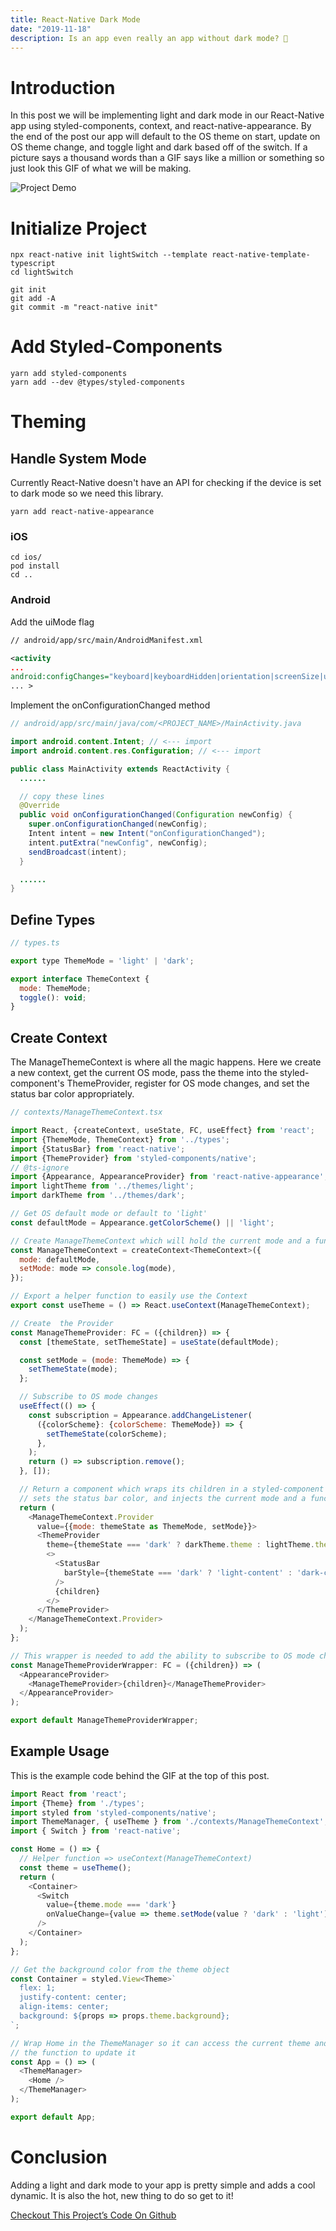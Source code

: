 ```yaml
---
title: React-Native Dark Mode
date: "2019-11-18"
description: Is an app even really an app without dark mode? 🤔
---
```


# Introduction
In this post we will be implementing light and dark mode in our React-Native app using styled-components, context, and react-native-appearance. By the end of the post our app will default to the OS theme on start, update on OS theme change, and toggle light and dark based off of the switch. If a picture says a thousand words than a GIF says like a million or something so just look this GIF of what we will be making.

![Project Demo](demo.gif "Project Demo")

# Initialize Project
```shell
npx react-native init lightSwitch --template react-native-template-typescript
cd lightSwitch
```

```shell
git init
git add -A
git commit -m "react-native init"
```

# Add Styled-Components
```shell
yarn add styled-components
yarn add --dev @types/styled-components
```

# Theming
## Handle System Mode
Currently React-Native doesn't have an API for checking if the device is set to dark mode so we need this library.

```shell
yarn add react-native-appearance
```

### iOS
```shell
cd ios/
pod install
cd ..
```

### Android
Add the uiMode flag

```xml
// android/app/src/main/AndroidManifest.xml

<activity
...
android:configChanges="keyboard|keyboardHidden|orientation|screenSize|uiMode">
... >
```

Implement the onConfigurationChanged method

```java
// android/app/src/main/java/com/<PROJECT_NAME>/MainActivity.java

import android.content.Intent; // <--- import
import android.content.res.Configuration; // <--- import

public class MainActivity extends ReactActivity {
  ......

  // copy these lines
  @Override
  public void onConfigurationChanged(Configuration newConfig) {
    super.onConfigurationChanged(newConfig);
    Intent intent = new Intent("onConfigurationChanged");
    intent.putExtra("newConfig", newConfig);
    sendBroadcast(intent);
  }

  ......
}
```

## Define Types
```javascript
// types.ts

export type ThemeMode = 'light' | 'dark';

export interface ThemeContext {
  mode: ThemeMode;
  toggle(): void;
}
```

## Create Context
The ManageThemeContext is where all the magic happens. Here we create a new context, get the current OS mode, pass the theme into the styled-component's ThemeProvider, register for OS mode changes, and set the status bar color appropriately.

```javascript
// contexts/ManageThemeContext.tsx

import React, {createContext, useState, FC, useEffect} from 'react';
import {ThemeMode, ThemeContext} from '../types';
import {StatusBar} from 'react-native';
import {ThemeProvider} from 'styled-components/native';
// @ts-ignore
import {Appearance, AppearanceProvider} from 'react-native-appearance';
import lightTheme from '../themes/light';
import darkTheme from '../themes/dark';

// Get OS default mode or default to 'light'
const defaultMode = Appearance.getColorScheme() || 'light';

// Create ManageThemeContext which will hold the current mode and a function to change it
const ManageThemeContext = createContext<ThemeContext>({
  mode: defaultMode,
  setMode: mode => console.log(mode),
});

// Export a helper function to easily use the Context
export const useTheme = () => React.useContext(ManageThemeContext);

// Create  the Provider
const ManageThemeProvider: FC = ({children}) => {
  const [themeState, setThemeState] = useState(defaultMode);

  const setMode = (mode: ThemeMode) => {
    setThemeState(mode);
  };

  // Subscribe to OS mode changes
  useEffect(() => {
    const subscription = Appearance.addChangeListener(
      ({colorScheme}: {colorScheme: ThemeMode}) => {
        setThemeState(colorScheme);
      },
    );
    return () => subscription.remove();
  }, []);

  // Return a component which wraps its children in a styled-component ThemeProvider,
  // sets the status bar color, and injects the current mode and a function to change it
  return (
    <ManageThemeContext.Provider
      value={{mode: themeState as ThemeMode, setMode}}>
      <ThemeProvider
        theme={themeState === 'dark' ? darkTheme.theme : lightTheme.theme}>
        <>
          <StatusBar
            barStyle={themeState === 'dark' ? 'light-content' : 'dark-content'}
          />
          {children}
        </>
      </ThemeProvider>
    </ManageThemeContext.Provider>
  );
};

// This wrapper is needed to add the ability to subscribe to OS mode changes
const ManageThemeProviderWrapper: FC = ({children}) => (
  <AppearanceProvider>
    <ManageThemeProvider>{children}</ManageThemeProvider>
  </AppearanceProvider>
);

export default ManageThemeProviderWrapper;
```

## Example Usage
This is the example code behind the GIF at the top of this post. 

```javascript
import React from 'react';
import {Theme} from './types';
import styled from 'styled-components/native';
import ThemeManager, { useTheme } from './contexts/ManageThemeContext';
import { Switch } from 'react-native';

const Home = () => {
  // Helper function => useContext(ManageThemeContext)
  const theme = useTheme();
  return (
    <Container>
      <Switch
        value={theme.mode === 'dark'}
        onValueChange={value => theme.setMode(value ? 'dark' : 'light')}
      />
    </Container>
  );
};

// Get the background color from the theme object
const Container = styled.View<Theme>`
  flex: 1;
  justify-content: center;
  align-items: center;
  background: ${props => props.theme.background};
`;

// Wrap Home in the ThemeManager so it can access the current theme and
// the function to update it
const App = () => (
  <ThemeManager>
    <Home />
  </ThemeManager>
);

export default App;
```

# Conclusion
Adding a light and dark mode to your app is pretty simple and adds a cool dynamic. It is also the hot, new thing to do so get to it!

[Checkout This Project’s Code On Github](https://thefinnternet.com/react-native-dark-mode)